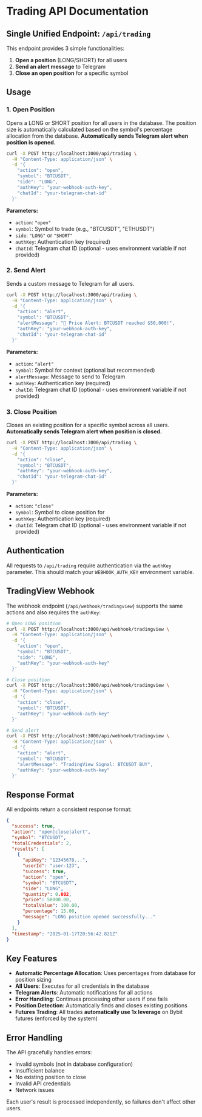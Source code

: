 # Trading API Documentation

## Single Unified Endpoint: `/api/trading`

This endpoint provides 3 simple functionalities:

1. **Open a position** (LONG/SHORT) for all users
2. **Send an alert message** to Telegram
3. **Close an open position** for a specific symbol

## Usage

### 1. Open Position

Opens a LONG or SHORT position for all users in the database. The position size is automatically calculated based on the symbol's percentage allocation from the database. **Automatically sends Telegram alert when position is opened.**

```bash
curl -X POST http://localhost:3000/api/trading \
  -H "Content-Type: application/json" \
  -d '{
    "action": "open",
    "symbol": "BTCUSDT",
    "side": "LONG",
    "authKey": "your-webhook-auth-key",
    "chatId": "your-telegram-chat-id"
  }'
```

**Parameters:**
- `action`: `"open"`
- `symbol`: Symbol to trade (e.g., "BTCUSDT", "ETHUSDT")
- `side`: `"LONG"` or `"SHORT"`
- `authKey`: Authentication key (required)
- `chatId`: Telegram chat ID (optional - uses environment variable if not provided)

### 2. Send Alert

Sends a custom message to Telegram for all users.

```bash
curl -X POST http://localhost:3000/api/trading \
  -H "Content-Type: application/json" \
  -d '{
    "action": "alert",
    "symbol": "BTCUSDT",
    "alertMessage": "🚨 Price Alert: BTCUSDT reached $50,000!",
    "authKey": "your-webhook-auth-key",
    "chatId": "your-telegram-chat-id"
  }'
```

**Parameters:**
- `action`: `"alert"`
- `symbol`: Symbol for context (optional but recommended)
- `alertMessage`: Message to send to Telegram
- `authKey`: Authentication key (required)
- `chatId`: Telegram chat ID (optional - uses environment variable if not provided)

### 3. Close Position

Closes an existing position for a specific symbol across all users. **Automatically sends Telegram alert when position is closed.**

```bash
curl -X POST http://localhost:3000/api/trading \
  -H "Content-Type: application/json" \
  -d '{
    "action": "close",
    "symbol": "BTCUSDT",
    "authKey": "your-webhook-auth-key",
    "chatId": "your-telegram-chat-id"
  }'
```

**Parameters:**
- `action`: `"close"`
- `symbol`: Symbol to close position for
- `authKey`: Authentication key (required)
- `chatId`: Telegram chat ID (optional - uses environment variable if not provided)

## Authentication

All requests to `/api/trading` require authentication via the `authKey` parameter. This should match your `WEBHOOK_AUTH_KEY` environment variable.

## TradingView Webhook

The webhook endpoint (`/api/webhook/tradingview`) supports the same actions and also requires the `authKey`:

```bash
# Open LONG position
curl -X POST http://localhost:3000/api/webhook/tradingview \
  -H "Content-Type: application/json" \
  -d '{
    "action": "open",
    "symbol": "BTCUSDT",
    "side": "LONG",
    "authKey": "your-webhook-auth-key"
  }'

# Close position
curl -X POST http://localhost:3000/api/webhook/tradingview \
  -H "Content-Type: application/json" \
  -d '{
    "action": "close",
    "symbol": "BTCUSDT",
    "authKey": "your-webhook-auth-key"
  }'

# Send alert
curl -X POST http://localhost:3000/api/webhook/tradingview \
  -H "Content-Type: application/json" \
  -d '{
    "action": "alert",
    "symbol": "BTCUSDT",
    "alertMessage": "TradingView Signal: BTCUSDT BUY",
    "authKey": "your-webhook-auth-key"
  }'
```

## Response Format

All endpoints return a consistent response format:

```json
{
  "success": true,
  "action": "open|close|alert",
  "symbol": "BTCUSDT",
  "totalCredentials": 2,
  "results": [
    {
      "apiKey": "12345678...",
      "userId": "user-123",
      "success": true,
      "action": "open",
      "symbol": "BTCUSDT",
      "side": "LONG",
      "quantity": 0.002,
      "price": 50000.00,
      "totalValue": 100.00,
      "percentage": 15.00,
      "message": "LONG position opened successfully..."
    }
  ],
  "timestamp": "2025-01-17T20:56:42.821Z"
}
```

## Key Features

- **Automatic Percentage Allocation**: Uses percentages from database for position sizing
- **All Users**: Executes for all credentials in the database
- **Telegram Alerts**: Automatic notifications for all actions
- **Error Handling**: Continues processing other users if one fails
- **Position Detection**: Automatically finds and closes existing positions
- **Futures Trading**: All trades **automatically use 1x leverage** on Bybit futures (enforced by the system)

## Error Handling

The API gracefully handles errors:
- Invalid symbols (not in database configuration)
- Insufficient balance
- No existing position to close
- Invalid API credentials
- Network issues

Each user's result is processed independently, so failures don't affect other users.
